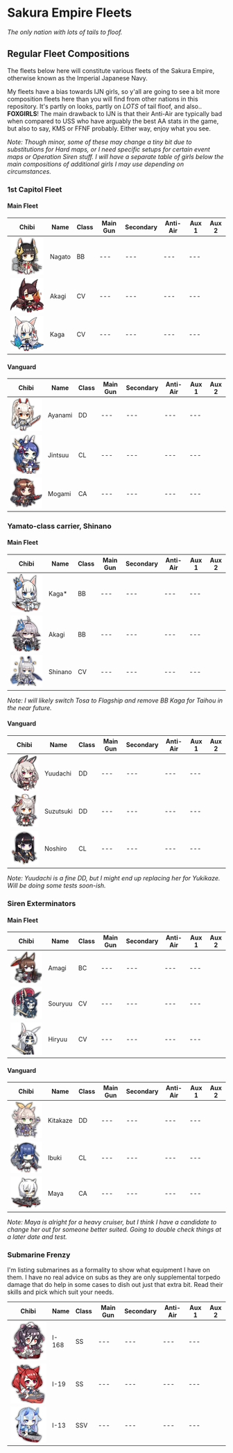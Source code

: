 # Sakura Empire Fleets
*The only nation with lots of tails to floof.*

## Regular Fleet Compositions
The fleets below here will constitute various fleets of the Sakura Empire, otherwise known as the Imperial Japanese Navy.

My fleets have a bias towards IJN girls, so y'all are going to see a bit more composition fleets here than you will find from other nations in this repository. It's partly on looks, partly on *LOTS* of tail floof, and also.. **FOXGIRLS**! The main drawback to IJN is that their Anti-Air are typically bad when compared to USS who have arguably the best AA stats in the game, but also to say, KMS or FFNF probably. Either way, enjoy what you see.

*Note: Though minor, some of these may change a tiny bit due to substitutions for Hard maps, or I need specific setups for certain event maps or Operation Siren stuff. I will have a separate table of girls below the main compositions of additional girls I may use depending on circumstances.*

### 1st Capitol Fleet
#### Main Fleet

| Chibi | Name | Class | Main Gun | Secondary | Anti-Air | Aux 1 | Aux 2
| --- | --- | --- | --- | --- | --- | --- | --- |
| ![Nagato](imgs/IJN/NagatoChibi.png) | Nagato | BB | --- | --- | --- | --- |
| ![Akagi](imgs/IJN/AkagiChibi.png) | Akagi | CV | --- | --- | --- | --- |
| ![Kaga](imgs/IJN/KagaChibi.png) | Kaga | CV | --- | --- | --- | --- |

#### Vanguard

| Chibi | Name | Class | Main Gun | Secondary | Anti-Air | Aux 1 | Aux 2
| --- | --- | --- | --- | --- | --- | --- | --- |
| ![Ayanami](imgs/IJN/AyanamiKaiChibi.png) | Ayanami | DD | --- | --- | --- | --- |
| ![Jintsuu](imgs/IJN/JintsuuKaiChibi.png) | Jintsuu | CL | --- | --- | --- | --- |
| ![Mogami](imgs/IJN/MogamiKaiChibi.png) | Mogami | CA | --- | --- | --- | --- |

### Yamato-class carrier, Shinano
#### Main Fleet

| Chibi | Name | Class | Main Gun | Secondary | Anti-Air | Aux 1 | Aux 2
| --- | --- | --- | --- | --- | --- | --- | --- |
| ![Kaga](imgs/IJN/KagaBBChibi.png) | Kaga\* | BB | --- | --- | --- | --- |
| ![Tosa](imgs/IJN/TosaChibi.png) | Akagi | BB | --- | --- | --- | --- |
| ![Shinano](imgs/IJN/ShinanoChibi.png) | Shinano | CV | --- | --- | --- | --- |

*Note: I will likely switch Tosa to Flagship and remove BB Kaga for Taihou in the near future.*

#### Vanguard

| Chibi | Name | Class | Main Gun | Secondary | Anti-Air | Aux 1 | Aux 2
| --- | --- | --- | --- | --- | --- | --- | --- |
| ![Yuudachi](imgs/IJN/YuudachiChibi.png) | Yuudachi | DD | --- | --- | --- | --- |
| ![Suzutsuki](imgs/IJN/SuzutsukiChibi.png) | Suzutsuki | DD | --- | --- | --- | --- |
| ![Noshiro](imgs/IJN/NoshiroChibi.png) | Noshiro | CL | --- | --- | --- | --- |

*Note: Yuudachi is a fine DD, but I might end up replacing her for Yukikaze. Will be doing some tests soon-ish.*

### Siren Exterminators
#### Main Fleet

| Chibi | Name | Class | Main Gun | Secondary | Anti-Air | Aux 1 | Aux 2
| --- | --- | --- | --- | --- | --- | --- | --- |
| ![Amagi](imgs/IJN/AmagiChibi.png) | Amagi | BC | --- | --- | --- | --- |
| ![Souryuu](imgs/IJN/SouryuuKaiChibi.png) | Souryuu | CV | --- | --- | --- | --- |
| ![Hiryuu](imgs/IJN/HiryuuKaiChibi.png) | Hiryuu | CV | --- | --- | --- | --- |

#### Vanguard

| Chibi | Name | Class | Main Gun | Secondary | Anti-Air | Aux 1 | Aux 2
| --- | --- | --- | --- | --- | --- | --- | --- |
| ![Kitakaze](imgs/IJN/KitakazeChibi.png) | Kitakaze | DD | --- | --- | --- | --- |
| ![Ibuki](imgs/IJN/IbukiChibi.png) | Ibuki | CL | --- | --- | --- | --- |
| ![Maya](imgs/IJN/MayaChibi.png) | Maya | CA | --- | --- | --- | --- |

*Note: Maya is alright for a heavy cruiser, but I think I have a candidate to change her out for someone better suited. Going to double check things at a later date and test.*

### Submarine Frenzy

I'm listing submarines as a formality to show what equipment I have on them. I have no real advice on subs as they are only supplemental torpedo damage that do help in some cases to dish out just that extra bit. Read their skills and pick which suit your needs.

| Chibi | Name | Class | Main Gun | Secondary | Anti-Air | Aux 1 | Aux 2
| --- | --- | --- | --- | --- | --- | --- | --- |
| ![I-168](imgs/IJN/I-168Chibi.png) | I-168 | SS | --- | --- | --- | --- |
| ![I-19](imgs/IJN/I-19Chibi.png) | I-19 | SS | --- | --- | --- | --- |
| ![I-13](imgs/IJN/I-13Chibi.png) | I-13 | SSV | --- | --- | --- | --- |